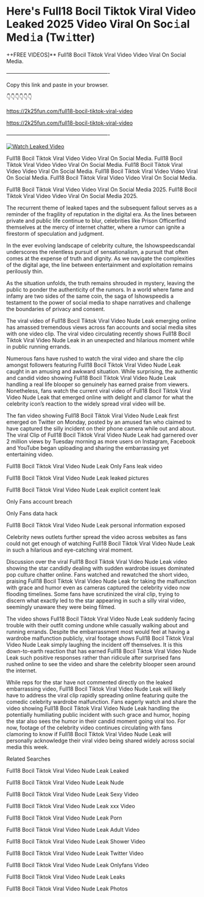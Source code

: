 # Here's Full18 Bocil Tiktok Viral Video Leaked 2025 Video Viral On Soc𝚒al Med𝚒a (Tw𝚒tter)

++FREE VIDEOS]** Full18 Bocil Tiktok Viral Video Video Viral On Social Media.

———————————————————-

Copy this link and paste in your browser.

👇👇👇👇👇👇

https://2k25fun.com/full18-bocil-tiktok-viral-video

https://2k25fun.com/full18-bocil-tiktok-viral-video

———————————————————-

[![Watch Leaked Video](https://miro.medium.com/v2/resize:fit:828/format:webp/1*cilzJN44JGOrTw9NJCrNHA.gif "Watch Leaked Video")](https://2k25fun.com/full18-bocil-tiktok-viral-video)

Full18 Bocil Tiktok Viral Video Video Viral On Social Media. Full18 Bocil Tiktok Viral Video Video Viral On Social Media. Full18 Bocil Tiktok Viral Video Video Viral On Social Media. Full18 Bocil Tiktok Viral Video Video Viral On Social Media. Full18 Bocil Tiktok Viral Video Video Viral On Social Media.

Full18 Bocil Tiktok Viral Video Video Viral On Social Media 2025. Full18 Bocil Tiktok Viral Video Video Viral On Social Media 2025.

The recurrent theme of leaked tapes and the subsequent fallout serves as a reminder of the fragility of reputation in the digital era. As the lines between private and public life continue to blur, celebrities like Prison Officerfind themselves at the mercy of internet chatter, where a rumor can ignite a firestorm of speculation and judgment.

In the ever evolving landscape of celebrity culture, the Ishowspeedscandal underscores the relentless pursuit of sensationalism, a pursuit that often comes at the expense of truth and dignity. As we navigate the complexities of the digital age, the line between entertainment and exploitation remains perilously thin.

As the situation unfolds, the truth remains shrouded in mystery, leaving the public to ponder the authenticity of the rumors. In a world where fame and infamy are two sides of the same coin, the saga of Ishowspeedis a testament to the power of social media to shape narratives and challenge the boundaries of privacy and consent.

The viral video of Full18 Bocil Tiktok Viral Video Nude Leak emerging online has amassed tremendous views across fan accounts and social media sites with one video clip. The viral video circulating recently shows Full18 Bocil Tiktok Viral Video Nude Leak in an unexpected and hilarious moment while in public running errands.

Numerous fans have rushed to watch the viral video and share the clip amongst followers featuring Full18 Bocil Tiktok Viral Video Nude Leak caught in an amusing and awkward situation. While surprising, the authentic and candid video showing Full18 Bocil Tiktok Viral Video Nude Leak handling a real life blooper so genuinely has earned praise from viewers. Nonetheless, fans watch the current viral video of Full18 Bocil Tiktok Viral Video Nude Leak that emerged online with delight and clamor for what the celebrity icon’s reaction to the widely spread viral video will be.

The fan video showing Full18 Bocil Tiktok Viral Video Nude Leak first emerged on Twitter on Monday, posted by an amused fan who claimed to have captured the silly incident on their phone camera while out and about. The viral Clip of Full18 Bocil Tiktok Viral Video Nude Leak had garnered over 2 million views by Tuesday morning as more users on Instagram, Facebook and YouTube began uploading and sharing the embarrassing yet entertaining video.

Full18 Bocil Tiktok Viral Video Nude Leak Only Fans leak video

Full18 Bocil Tiktok Viral Video Nude Leak leaked pictures

Full18 Bocil Tiktok Viral Video Nude Leak explicit content leak

Only Fans account breach

Only Fans data hack

Full18 Bocil Tiktok Viral Video Nude Leak personal information exposed

Celebrity news outlets further spread the video across websites as fans could not get enough of watching Full18 Bocil Tiktok Viral Video Nude Leak in such a hilarious and eye-catching viral moment.

Discussion over the viral Full18 Bocil Tiktok Viral Video Nude Leak video showing the star candidly dealing with sudden wardrobe issues dominated pop culture chatter online. Fans watched and rewatched the short video, praising Full18 Bocil Tiktok Viral Video Nude Leak for taking the malfunction with grace and humor even as cameras captured the celebrity video now flooding timelines. Some fans have scrutinized the viral clip, trying to discern what exactly led to the star appearing in such a silly viral video, seemingly unaware they were being filmed.

The video shows Full18 Bocil Tiktok Viral Video Nude Leak suddenly facing trouble with their outfit coming undone while casually walking about and running errands. Despite the embarrassment most would feel at having a wardrobe malfunction publicly, viral footage shows Full18 Bocil Tiktok Viral Video Nude Leak simply laughing the incident off themselves. It is this down-to-earth reaction that has earned Full18 Bocil Tiktok Viral Video Nude Leak such positive responses rather than ridicule after surprised fans rushed online to see the video and share the celebrity blooper seen around the internet.

While reps for the star have not commented directly on the leaked embarrassing video, Full18 Bocil Tiktok Viral Video Nude Leak will likely have to address the viral clip rapidly spreading online featuring quite the comedic celebrity wardrobe malfunction. Fans eagerly watch and share the video showing Full18 Bocil Tiktok Viral Video Nude Leak handling the potentially humiliating public incident with such grace and humor, hoping the star also sees the humor in their candid moment going viral too. For now, footage of the celebrity video continues circulating with fans clamoring to know if Full18 Bocil Tiktok Viral Video Nude Leak will personally acknowledge their viral video being shared widely across social media this week.

Related Searches

Full18 Bocil Tiktok Viral Video Nude Leak Leaked

Full18 Bocil Tiktok Viral Video Nude Leak Nude

Full18 Bocil Tiktok Viral Video Nude Leak Sexy Video

Full18 Bocil Tiktok Viral Video Nude Leak xxx Video

Full18 Bocil Tiktok Viral Video Nude Leak Porn

Full18 Bocil Tiktok Viral Video Nude Leak Adult Video

Full18 Bocil Tiktok Viral Video Nude Leak Shower Video

Full18 Bocil Tiktok Viral Video Nude Leak Twitter Video

Full18 Bocil Tiktok Viral Video Nude Leak Onlyfans Video

Full18 Bocil Tiktok Viral Video Nude Leak Leaks

Full18 Bocil Tiktok Viral Video Nude Leak Photos